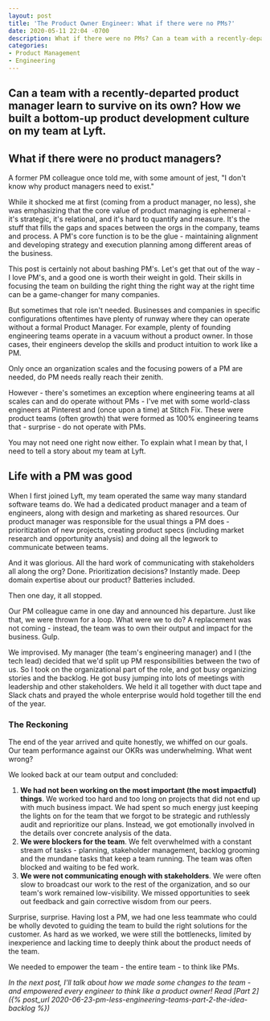 ```yaml
---
layout: post
title: 'The Product Owner Engineer: What if there were no PMs?'
date: 2020-05-11 22:04 -0700
description: What if there were no PMs? Can a team with a recently-departed product manager learn to survive on its own?
categories:
- Product Management
- Engineering
---
```


<h2 class="intro">Can a team with a recently-departed product manager learn to survive on its own? How we built a bottom-up product development culture on my team at Lyft.</h2>

## What if there were no product managers?

A former PM colleague once told me, with some amount of jest, "I don't know why product managers need to exist."

While it shocked me at first (coming from a product manager, no less), she was emphasizing that the core value of product managing is ephemeral - it's strategic, it's relational, and it's hard to quantify and measure. It's the stuff that fills the gaps and spaces between the orgs in the company, teams and process. A PM's core function is to be the glue - maintaining alignment and developing strategy and execution planning among different areas of the business.


This post is certainly not about bashing PM's. Let's get that out of the way - I love PM's, and a good one is worth their weight in gold. Their skills in focusing the team on building the right thing the right way at the right time can be a game-changer for many companies.

But sometimes that role isn't needed. Businesses and companies in specific configurations oftentimes have plenty of runway where they can operate without a formal Product Manager. For example, plenty of founding engineering teams operate in a vacuum without a product owner. In those cases, their engineers develop the skills and product intuition to work like a PM.

Only once an organization scales and the focusing powers of a PM are needed, do PM needs really reach their zenith.

However - there's sometimes an exception where  engineering teams at all scales can and do operate without PMs - I've met with some world-class engineers at Pinterest and (once upon a time) at Stitch Fix. These were product teams (often growth) that were formed as 100% engineering teams that - surprise - do not operate with PMs.

You may not need one right now either. To explain what I mean by that, I need to tell a story about my team at Lyft.

## Life with a PM was good

When I first joined Lyft, my team operated the same way many standard software teams do. We had a dedicated product manager and a team of engineers, along with design and marketing as shared resources. Our product manager was responsible for the usual things a PM does - prioritization of new projects, creating product specs (including market research and opportunity analysis) and doing all the legwork to communicate between teams.

And it was glorious. All the hard work of communicating with stakeholders all along the org? Done. Prioritization decisions? Instantly made. Deep domain expertise about our product? Batteries included.

Then one day, it all stopped.

Our PM colleague came in one day and announced his departure. Just like that, we were thrown for a loop. What were we to do? A replacement was not coming - instead, the team was to own their output and impact for the business. Gulp.

We improvised. My manager (the team's engineering manager) and I (the tech lead) decided that we'd split up PM responsibilities between the two of us. So I took on the organizational part of the role, and got busy organizing stories and the backlog. He got busy jumping into lots of meetings with leadership and other stakeholders. We held it all together with duct tape and Slack chats and prayed the whole enterprise would hold together till the end of the year.

### The Reckoning

The end of the year arrived and quite honestly, we whiffed on our goals. Our team performance against our OKRs was underwhelming. What went wrong?

We looked back at our team output and concluded:

1. **We had not been working on the most important (the most impactful) things**. We worked too hard and too long on projects that did not end up with much business impact. We had spent so much energy just keeping the lights on for the team that we forgot to be strategic and ruthlessly audit and reprioritize our plans. Instead, we got emotionally involved in the details over concrete analysis of the data.
2. **We were blockers for the team**. We felt overwhelmed with a constant stream of tasks - planning, stakeholder management, backlog grooming and the mundane tasks that keep a team running. The team was often blocked and waiting to be fed work.
3. **We were not communicating enough with stakeholders**. We were often slow to broadcast our work to the rest of the organization, and so our team's work remained low-visibility. We missed opportunities to seek out feedback and gain corrective wisdom from our peers.

Surprise, surprise. Having lost a PM, we had one less teammate who could be wholly devoted to guiding the team to build the right solutions for the customer. As hard as we worked, we were still the bottlenecks, limited by inexperience and lacking time to deeply think about the product needs of the team. 

We needed to empower the team - the entire team - to think like PMs.

*In the next post, I'll talk about how we made some changes to the team - and empowered every engineer to think like a product owner! Read [Part 2]({% post_url 2020-06-23-pm-less-engineering-teams-part-2-the-idea-backlog %})*
